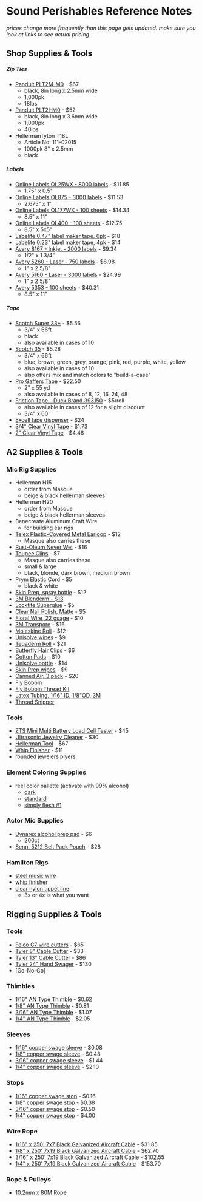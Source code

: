 # Sound Perishables Reference Notes
*prices change more frequently than this page gets updated. make sure you look at links to see actual pricing*

## Shop Supplies & Tools

##### Zip Ties
* [Panduit PLT2M-M0](https://tinyurl.com/358dmbua) - $67
	* black, 8in long x 2.5mm wide
	* 1,000pk
	* 18lbs
* [Panduit PLT2I-M0](https://tinyurl.com/24fs896j) - $52
	* black, 8in long x 3.6mm wide
	* 1,000pk
	* 40lbs
* HellermanTyton T18L
	* Article No: 111-02015
	* 1000pk 8" x 2.5mm
	* black

##### Labels
* [Online Labels OL25WX - 8000 labels](https://tinyurl.com/3vvx35d7) - $11.85
	* 1.75" x 0.5"
* [Online Labels OL875 - 3000 labels](https://tinyurl.com/3t6p2kub) - $11.53
	* 2.675" x 1"
* [Online Labels OL177WX - 100 sheets](https://tinyurl.com/2s3mvf9h) - $14.34
	* 8.5" x 11"
* [Online Labels OL400 - 100 sheets](https://tinyurl.com/zmdhu6ss) - $12.75
	* 8.5" x 5x5"
* [Labelife 0.47" label maker tape, 6pk](https://tinyurl.com/bdz7etdj) - $18
* [Labelife 0.23" label maker tape, 4pk](https://tinyurl.com/3u4hjd4t) - $14
* [Avery 8167 - Inkjet - 2000 labels](https://tinyurl.com/y5475rtj) - $9.34
	* 1/2" x 1 3/4"
* [Avery 5260 - Laser -  750 labels](https://tinyurl.com/ycy3wk7u) - $8.98
	* 1" x 2 5/8"
* [Avery 5160 - Laser - 3000 labels](https://tinyurl.com/y7y7a3zc) - $24.99
	* 1" x 2 5/8"
* [Avery 5353 - 100 sheets](https://tinyurl.com/3dttzcce) - $40.31
	* 8.5" x 11"



##### Tape
* [Scotch Super 33+](https://tinyurl.com/3nf57mbv) - $5.56
	* 3/4" x 66ft
	* black
	* also available in cases of 10
* [Scotch 35](https://tinyurl.com/7tcwf7w5) - $5.28
	* 3/4" x 66ft
	* blue, brown, green, grey, orange, pink, red, purple, white, yellow
	* also available in cases of 10
	* also offers mix and match colors to "build-a-case"
* [Pro Gaffers Tape](https://tinyurl.com/m4brmctb) - $22.50
	* 2" x 55 yd
	* also available in cases of 8, 12, 16, 24, 48
* [Friction Tape - Duck Brand 393150](https://tinyurl.com/yce9xr46) - $5/roll
	* also available in cases of 12 for a slight discount
	* 3/4" x 60'
* [Excell tape dispenser](https://tinyurl.com/4p9w7edx) - $24
* [3/4" Clear Vinyl Tape](https://tinyurl.com/2p8cs7c5) - $1.73
* [2" Clear Vinyl Tape](https://tinyurl.com/4nfkhwhu) - $4.46



## A2 Supplies & Tools

### Mic Rig Supplies
* Hellerman H15
	* order from Masque
	* beige & black hellerman sleeves
* Hellerman H20
	* order from Masque
	* beige & black hellerman sleeves
* Benecreate Aluminum Craft Wire
	* for building ear rigs
* [Telex Plastic-Covered Metal Earloop](https://tinyurl.com/mu6wsyuh) - $12
	* Masque also carries these
* [Rust-Oleum Never Wet](https://tinyurl.com/2e4pjdk7) - $16
* [Toupee Clips](https://tinyurl.com/5yhbbudw) - $7
	* Masque also carries these
	* small & large
	* black, blonde, dark brown, medium brown
* [Prym Elastic Cord](https://tinyurl.com/yt8cvdbn) - $5
	* black & white
* [Skin Prep, spray bottle](https://tinyurl.com/2zu6erds) - $12
* [3M Blenderm - $13](https://tinyurl.com/3nb6ha7t)
* [Locktite Superglue](https://tinyurl.com/yktertrv) - $5
* [Clear Nail Polish, Matte](https://tinyurl.com/yeyudhcv) - $5
* [Floral Wire, 22 guage](https://tinyurl.com/3bb8utrr) - $10
* [3M Transpore](https://tinyurl.com/yacdj5f2) - $16
* [Moleskine Roll](https://tinyurl.com/bdz9ejc8) - $12
* [Unisolve wipes](https://tinyurl.com/58vejdb5) - $9
* [Tegaderm Roll](https://tinyurl.com/6nd5rcyb) - $21
* [Butterfly Hair Clips](https://tinyurl.com/ymjy67h8) - $6
* [Cotton Pads](https://tinyurl.com/amd3j345) - $10
* [Unisolve bottle](https://tinyurl.com/2kdejsnh) - $14
* [Skin Prep wipes](https://tinyurl.com/5xfsf7hr) - $9
* [Canned Air, 3 pack](https://tinyurl.com/3jdu7bu6) - $20
* [Fly Bobbin](https://tinyurl.com/5yh6pc78)
* [Fly Bobbin Thread Kit](https://tinyurl.com/2hfepj7v)
* [Latex Tubing, 1/16" ID, 1/8"OD, 3M](https://tinyurl.com/2s3m3hpj)
* [Thread Snipper](https://tinyurl.com/28eyf9fn)

### Tools
* [ZTS Mini Multi Battery Load Cell Tester](https://tinyurl.com/3bfykvdt) - $45
* [Ultrasonic Jewelry Cleaner](https://tinyurl.com/mtprcmp3) - $30
* [Hellerman Tool](https://tinyurl.com/m7bek7f4) - $67
* [Whip Finisher](https://tinyurl.com/38xd8d89) - $11
* rounded jewelers plyers

### Element Coloring Supplies
* reel color pallette (activate with 99% alcohol)
	* [dark](https://tinyurl.com/45tub8ps)
	* [standard](https://tinyurl.com/2jbmknzs)
	* [simply flesh #1](https://tinyurl.com/2p9vhyf9)

### Actor Mic Supplies
* [Dynarex alcohol prep pad](https://tinyurl.com/mryc8vdm) - $6
	* 200ct
* [Senn. 5212 Belt Pack Pouch](https://tinyurl.com/ptjjy22b) - $28

### Hamilton Rigs
* [steel music wire](https://tinyurl.com/3frzwc37)
* [whip finisher](https://tinyurl.com/3fd62bsr)
* [clear nylon tippet line](https://tinyurl.com/mry83fcv)
	* 3x or 4x is what you want

## Rigging Supplies & Tools

### Tools
* [Felco C7 wire cutters](https://tinyurl.com/2p8kn7eh) - $65
* [Tyler 8" Cable Cutter](https://tinyurl.com/dht6wdpu) - $33
* [Tyler 13" Cable Cutter](https://tinyurl.com/s5ztnyrw) - $86
* [Tyler 24" Hand Swager](https://tinyurl.com/3buxtvfa) - $130
* [Go-No-Go]

### Thimbles
* [1/16" AN Type Thimble](https://tinyurl.com/2tbsfy59) - $0.62
* [1/8" AN Type Thimble](https://tinyurl.com/2p88es85) - $0.81
* [3/16" AN Type Thimble](https://tinyurl.com/ycy2sxdz) - $1.07
* [1/4" AN Type Thimble](https://tinyurl.com/yyd7usu9) - $2.05 

### Sleeves
* [1/16" copper swage sleeve](https://tinyurl.com/53t97y4j) - $0.08
* [1/8" copper swage sleeve](https://tinyurl.com/2p8v4b2p) - $0.48
* [3/16" copper swage sleeve](https://tinyurl.com/jeknaf3f) - $1.44
* [1/4" copper swage sleeve](https://tinyurl.com/ud2drt53) - $2.10

### Stops
* [1/16" copper swage stop](https://tinyurl.com/2s4kbbuz) - $0.16
* [1/8" copper swage stop](https://tinyurl.com/2p83tsa9) - $0.38
* [3/16" coper swage stop](https://tinyurl.com/ye25zvn3) - $0.50 
* [1/4" copper swage stop](https://tinyurl.com/43pcvyyz) - $4.00

### Wire Rope
* [1/16" x 250' 7x7 Black Galvanized Aircraft Cable](https://tinyurl.com/mrk6ebey) - $31.85
* [1/8" x 250' 7x19 Black Galvanized Aircraft Cable](https://tinyurl.com/mryvettp) - $62.70
* [3/16" x 250' 7x19 Black Galvanized Aircraft Cable](https://tinyurl.com/2p8693zv) - $102.55
* [1/4" x 250' 7x19 Black Galvanized Aircraft Cable](https://tinyurl.com/5krj9ebn) - $153.70

### Rope & Pulleys
* [10.2mm x 80M Rope](https://tinyurl.com/2s4xbdmr)